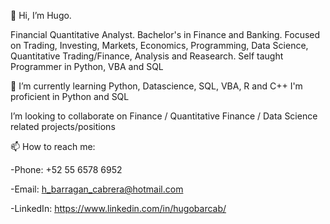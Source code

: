 👋 Hi, I’m Hugo.

Financial Quantitative Analyst. Bachelor's in Finance and Banking. Focused on Trading, Investing, Markets, Economics, Programming, Data Science, Quantitative Trading/Finance, Analysis and Reasearch. Self taught Programmer in Python, VBA and SQL

🌱 I’m currently learning Python, Datascience, SQL, VBA, R and C++
I'm proficient in Python and SQL

I’m looking to collaborate on Finance / Quantitative Finance / Data Science related projects/positions

📫 How to reach me:

-Phone: +52 55 6578 6952

-Email: h_barragan_cabrera@hotmail.com

-LinkedIn: https://www.linkedin.com/in/hugobarcab/
